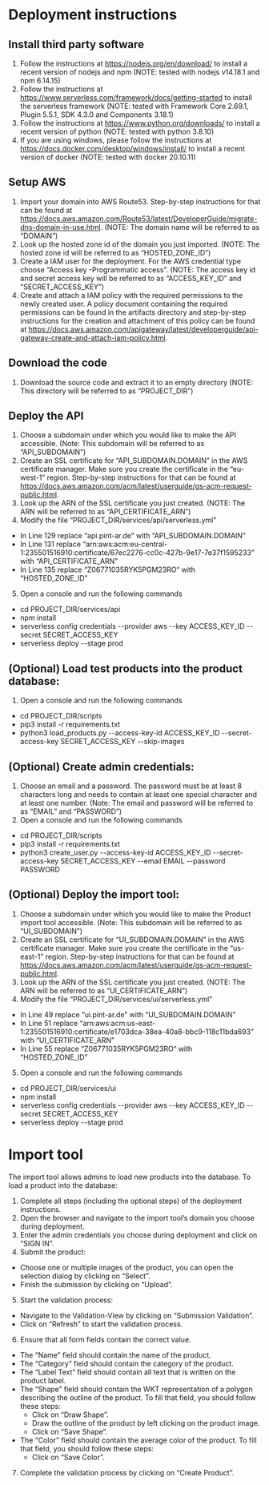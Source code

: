 # Deployment instructions

## Install third party software
1. Follow the instructions at https://nodejs.org/en/download/ to install a recent version of nodejs and npm (NOTE: tested with nodejs v14.18.1 and npm 6.14.15)
2. Follow the instructions at https://www.serverless.com/framework/docs/getting-started to install the serverless framework (NOTE: tested with Framework Core 2.69.1, Plugin 5.5.1, SDK 4.3.0 and Components 3.18.1)
3. Follow the instructions at https://www.python.org/downloads/ to install a recent version of python (NOTE: tested with python 3.8.10)
4. If you are using windows, please follow the instructions at https://docs.docker.com/desktop/windows/install/ to install a recent version of docker (NOTE: tested with docker 20.10.11)

## Setup AWS
1. Import your domain into AWS Route53. Step-by-step instructions for that can be found at https://docs.aws.amazon.com/Route53/latest/DeveloperGuide/migrate-dns-domain-in-use.html. (NOTE: The domain name will be referred to as “DOMAIN”)
2. Look up the hosted zone id of the domain you just imported. (NOTE: The hosted zone id will be referred to as “HOSTED_ZONE_ID”)
3. Create a IAM user for the deployment. For the AWS credential type choose “Access key -Programmatic access”. (NOTE: The access key id and secret access key will be referred to as “ACCESS_KEY_ID” and “SECRET_ACCESS_KEY”)
4. Create and attach a IAM policy with the required permissions to the newly created user. A policy document containing the required permissions can be found in the artifacts directory and step-by-step instructions for the creation and attachment of this policy can be found at https://docs.aws.amazon.com/apigateway/latest/developerguide/api-gateway-create-and-attach-iam-policy.html.

## Download the code
1. Download the source code and extract it to an empty directory (NOTE: This directory will be referred to as “PROJECT_DIR”)

## Deploy the API
1. Choose a subdomain under which you would like to make the API accessible. (Note: This subdomain will be referred to as “API_SUBDOMAIN”)
2. Create an SSL certificate for “API_SUBDOMAIN.DOMAIN” in the AWS certificate manager. Make sure you create the certificate in the “eu-west-1” region. Step-by-step instructions for that can be found at https://docs.aws.amazon.com/acm/latest/userguide/gs-acm-request-public.html. 
3. Look up the ARN of the SSL certificate you just created. (NOTE: The ARN will be referred to as “API_CERTIFICATE_ARN”)
4. Modify the file “PROJECT_DIR/services/api/serverless.yml”
  - In Line 129 replace “api.pint-ar.de” with “API_SUBDOMAIN.DOMAIN”
  -	In Line 131 replace “arn:aws:acm:eu-central-1:235501516910:certificate/67ec2276-cc0c-427b-9e17-7e37f1595233” with “API_CERTIFICATE_ARN”
  - In Line 135 replace “Z06771035RYK5PGM23RO“ with “HOSTED_ZONE_ID”
5. Open a console and run the following commands
  - cd PROJECT_DIR/services/api
  - npm install
  - serverless config credentials --provider aws --key ACCESS_KEY_ID --secret SECRET_ACCESS_KEY
  - serverless deploy --stage prod

## (Optional) Load test products into the product database:
1. Open a console and run the following commands
  - cd PROJECT_DIR/scripts
  - pip3 install -r requirements.txt
  - python3 load_products.py --access-key-id ACCESS_KEY_ID --secret-access-key SECRET_ACCESS_KEY --skip-images

## (Optional) Create admin credentials:
1. Choose an email and a password. The password must be at least 8 characters long and needs to contain at least one special character and at least one number. (Note: The email and password will be referred to as “EMAIL” and “PASSWORD”)
2. Open a console and run the following commands
  - cd PROJECT_DIR/scripts
  - pip3 install -r requirements.txt
  - python3 create_user.py --access-key-id ACCESS_KEY_ID --secret-access-key SECRET_ACCESS_KEY --email EMAIL --password PASSWORD

## (Optional) Deploy the import tool:
1. Choose a subdomain under which you would like to make the Product import tool accessible. (Note: This subdomain will be referred to as “UI_SUBDOMAIN”)
2. Create an SSL certificate for “UI_SUBDOMAIN.DOMAIN” in the AWS certificate manager. Make sure you create the certificate in the “us-east-1” region. Step-by-step instructions for that can be found at https://docs.aws.amazon.com/acm/latest/userguide/gs-acm-request-public.html. 
3. Look up the ARN of the SSL certificate you just created. (NOTE: The ARN will be referred to as “UI_CERTIFICATE_ARN”)
4. Modify the file “PROJECT_DIR/services/ui/serverless.yml”
  - In Line 49 replace “ui.pint-ar.de” with “UI_SUBDOMAIN.DOMAIN”
  - In Line 51 replace “arn:aws:acm:us-east-1:235501516910:certificate/e1703dca-38ea-40a8-bbc9-118c11bda693” with “UI_CERTIFICATE_ARN”
  - In Line 55 replace “Z06771035RYK5PGM23RO“ with “HOSTED_ZONE_ID”
5. Open a console and run the following commands
  - cd PROJECT_DIR/services/ui
  - npm install
  - serverless config credentials --provider aws --key ACCESS_KEY_ID --secret SECRET_ACCESS_KEY
  - serverless deploy --stage prod

# Import tool

The import tool allows admins to load new products into the database. To load a product into the database:

1. Complete all steps (including the optional steps) of the deployment instructions.
2. Open the browser and navigate to the import tool’s domain you choose during deployment.
3. Enter the admin credentials you choose during deployment and click on “SIGN IN”.
4. Submit the product:
  - Choose one or multiple images of the product, you can open the selection dialog by clicking on “Select”.
  - Finish the submission by clicking on “Upload”.
5. Start the validation process:
  - Navigate to the Validation-View by clicking on “Submission Validation”.
  - Click on “Refresh” to start the validation process.
6. Ensure that all form fields contain the correct value.
  - The “Name” field should contain the name of the product.
  - The “Category” field should contain the category of the product.
  - The “Label Text” field should contain all text that is written on the product label.
  - The “Shape” field should contain the WKT representation of a polygon describing the outline of the product. To fill that field, you should follow these steps:
    -	Click on “Draw Shape”.
    - Draw the outline of the product by left clicking on the product image.
    - Click on “Save Shape”.
  - The “Color” field should contain the average color of the product. To fill that field, you should follow these steps:
    - Click on “Save Color”.
7. Complete the validation process by clicking on “Create Product”.
